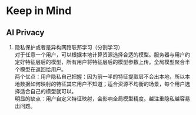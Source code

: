 # Keep in Mind
## AI Privacy
1. 隐私保护或者是异构网路联邦学习（分割学习）<br>
对于任意一个用户，可以根据本地计算资源选择合适的模型。服务器与用户约定好特征层后的模型，所有用户将特征层后的模型参数上传。全局模型聚合半个模型在返回给用户。<br>
两个优点：用户隐私自己把握：因为前一半的特征提取层不会出本地，所以本地数据如何映射的特征其它用户不知道；适合资源不均衡的场景，每个用户选择适合自己的模型就可以。<br>
明显的缺点：用户自定义特征映射，会影响全局模型精度。越注重隐私越容易出问题。
